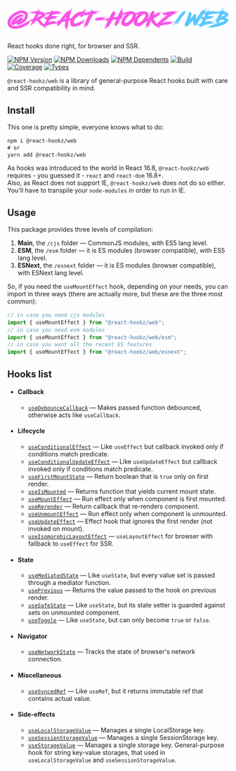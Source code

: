 # ![@react-hookz/web](.github/logo.png)

React hooks done right, for browser and SSR.

[![NPM Version](https://flat.badgen.net/npm/v/@react-hookz/web)](https://www.npmjs.com/package/@react-hookz/web)
[![NPM Downloads](https://flat.badgen.net/npm/dm/@react-hookz/web)](https://www.npmjs.com/package/@react-hookz/web)
[![NPM Dependents](https://flat.badgen.net/npm/dependents/@react-hookz/web)](https://www.npmjs.com/package/@react-hookz/web)
[![Build](https://img.shields.io/github/workflow/status/react-hookz/web/CI?style=flat-square)](https://github.com/react-hookz/web/actions)
[![Coverage](https://flat.badgen.net/codecov/c/github/react-hookz/web)](https://app.codecov.io/gh/react-hookz/web)
[![Types](https://flat.badgen.net/npm/types/@react-hookz/web)](https://www.npmjs.com/package/@react-hookz/web)

`@react-hookz/web` is a library of general-purpose React hooks built with care and SSR compatibility
in mind.

## Install

This one is pretty simple, everyone knows what to do:

```shell
npm i @react-hookz/web
# or
yarn add @react-hookz/web
```

As hooks was introduced to the world in React 16.8, `@react-hookz/web` requires - you guessed it -
`react` and `react-dom` 16.8+.  
Also, as React does not support IE, `@react-hookz/web` does not do so either. You'll have to
transpile your `node-modules` in order to run in IE.

## Usage

This package provides three levels of compilation:

1. **Main**, the `/cjs` folder — CommonJS modules, with ES5 lang level.
2. **ESM**, the `/esm` folder — it is ES modules (browser compatible), with ES5 lang level.
3. **ESNext**, the `/esnext` folder — it is ES modules (browser compatible), with ESNext lang level.

So, if you need the `useMountEffect` hook, depending on your needs, you can import in three ways
(there are actually more, but these are the three most common):

```ts
// in case you need cjs modules
import { useMountEffect } from "@react-hookz/web";
// in case you need esm modules
import { useMountEffect } from "@react-hookz/web/esm";
// in case you want all the recent ES features
import { useMountEffect } from "@react-hookz/web/esnext";
```

## Hooks list

- #### Callback

    - [`useDebounceCallback`](https://react-hookz.github.io/web/?path=/docs/callback-usedebouncecallback)
      — Makes passed function debounced, otherwise acts like `useCallback`.

- #### Lifecycle

    - [`useConditionalEffect`](https://react-hookz.github.io/web/?path=/docs/lifecycle-useconditionaleffect)
      — Like `useEffect` but callback invoked only if conditions match predicate.
    - [`useConditionalUpdateEffect`](https://react-hookz.github.io/web/?path=/docs/lifecycle-useconditionalupdateeffect)
      — Like `useUpdateEffect` but callback invoked only if conditions match predicate.
    - [`useFirstMountState`](https://react-hookz.github.io/web/?path=/docs/lifecycle-usefirstmountstate)
      — Return boolean that is `true` only on first render.
    - [`useIsMounted`](https://react-hookz.github.io/web/?path=/docs/lifecycle-useismounted)
      — Returns function that yields current mount state.
    - [`useMountEffect`](https://react-hookz.github.io/web/?path=/docs/lifecycle-usemounteffect)
      — Run effect only when component is first mounted.
    - [`useRerender`](https://react-hookz.github.io/web/?path=/docs/lifecycle-usererender)
      — Return callback that re-renders component.
    - [`useUnmountEffect`](https://react-hookz.github.io/web/?path=/docs/lifecycle-useunmounteffect)
      — Run effect only when component is unmounted.
    - [`useUpdateEffect`](https://react-hookz.github.io/web/?path=/docs/lifecycle-useupdateeffect)
      — Effect hook that ignores the first render (not invoked on mount).
    - [`useIsomorphicLayoutEffect`](https://react-hookz.github.io/?path=/docs/lifecycle-useisomorphiclayouteffect)
      — `useLayoutEffect` for browser with fallback to `useEffect` for SSR.

- #### State

    - [`useMediatedState`](https://react-hookz.github.io/web/?path=/docs/state-usemediatedstate)
      — Like `useState`, but every value set is passed through a mediator function.
    - [`usePrevious`](https://react-hookz.github.io/web/?path=/docs/state-useprevious)
      — Returns the value passed to the hook on previous render.
    - [`useSafeState`](https://react-hookz.github.io/web/?path=/docs/state-usesafestate)
      — Like `useState`, but its state setter is guarded against sets on unmounted component.
    - [`useToggle`](https://react-hookz.github.io/web/?path=/docs/state-usetoggle)
      — Like `useState`, but can only become `true` or `false`.

- #### Navigator

    - [`useNetworkState`](https://react-hookz.github.io/?path=/docs/navigator-usenetwork)
      — Tracks the state of browser's network connection.

- #### Miscellaneous

    - [`useSyncedRef`](https://react-hookz.github.io/?path=/docs/miscellaneous-usesyncedref)
      — Like `useRef`, but it returns immutable ref that contains actual value.

- #### Side-effects

    - [`useLocalStorageValue`](https://react-hookz.github.io/?path=/docs/side-effects-uselocalstoragevalue)
      — Manages a single LocalStorage key.
    - [`useSessionStorageValue`](https://react-hookz.github.io/?path=/docs/side-effects-usesessionstoragevalue)
      — Manages a single SessionStorage key.
    - [`useStorageValue`](https://react-hookz.github.io/?path=/docs/side-effects-usestoragevalue)
      — Manages a single storage key. General-purpose hook for string key-value storages, that used
      in `useLocalStorageValue` and `useSessionStorageValue`.
